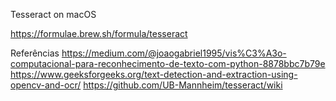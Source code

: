 Tesseract on macOS

https://formulae.brew.sh/formula/tesseract

Referências
https://medium.com/@joaogabriel1995/vis%C3%A3o-computacional-para-reconhecimento-de-texto-com-python-8878bbc7b79e
https://www.geeksforgeeks.org/text-detection-and-extraction-using-opencv-and-ocr/
https://github.com/UB-Mannheim/tesseract/wiki
